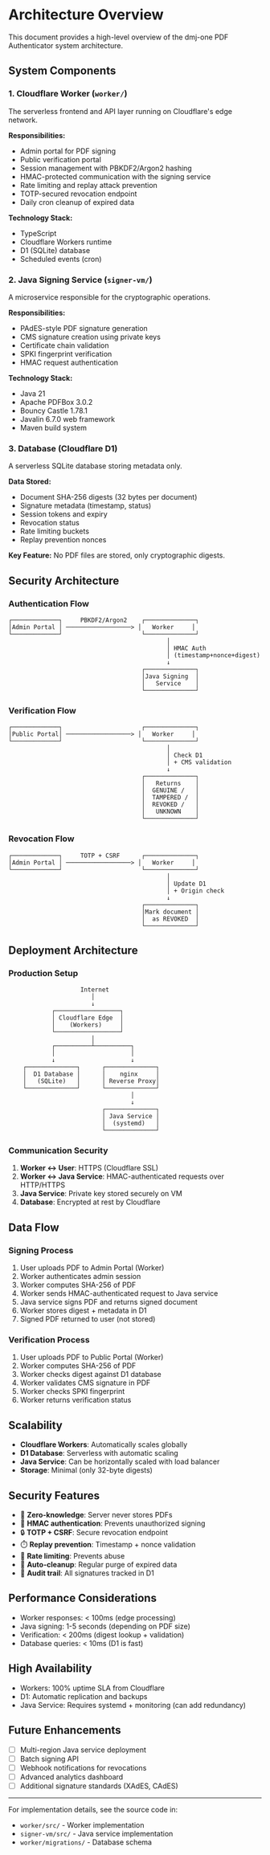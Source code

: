 # Architecture Overview

This document provides a high-level overview of the dmj-one PDF Authenticator system architecture.

## System Components

### 1. Cloudflare Worker (`worker/`)

The serverless frontend and API layer running on Cloudflare's edge network.

**Responsibilities:**
- Admin portal for PDF signing
- Public verification portal
- Session management with PBKDF2/Argon2 hashing
- HMAC-protected communication with the signing service
- Rate limiting and replay attack prevention
- TOTP-secured revocation endpoint
- Daily cron cleanup of expired data

**Technology Stack:**
- TypeScript
- Cloudflare Workers runtime
- D1 (SQLite) database
- Scheduled events (cron)

### 2. Java Signing Service (`signer-vm/`)

A microservice responsible for the cryptographic operations.

**Responsibilities:**
- PAdES-style PDF signature generation
- CMS signature creation using private keys
- Certificate chain validation
- SPKI fingerprint verification
- HMAC request authentication

**Technology Stack:**
- Java 21
- Apache PDFBox 3.0.2
- Bouncy Castle 1.78.1
- Javalin 6.7.0 web framework
- Maven build system

### 3. Database (Cloudflare D1)

A serverless SQLite database storing metadata only.

**Data Stored:**
- Document SHA-256 digests (32 bytes per document)
- Signature metadata (timestamp, status)
- Session tokens and expiry
- Revocation status
- Rate limiting buckets
- Replay prevention nonces

**Key Feature:** No PDF files are stored, only cryptographic digests.

## Security Architecture

### Authentication Flow

```
┌─────────────┐     PBKDF2/Argon2    ┌──────────────┐
│Admin Portal │ ──────────────────> │   Worker     │
└─────────────┘                      └──────────────┘
                                            │
                                            │ HMAC Auth
                                            │ (timestamp+nonce+digest)
                                            ↓
                                     ┌──────────────┐
                                     │Java Signing  │
                                     │   Service    │
                                     └──────────────┘
```

### Verification Flow

```
┌─────────────┐                      ┌──────────────┐
│Public Portal│ ──────────────────> │   Worker     │
└─────────────┘                      └──────────────┘
                                            │
                                            │ Check D1
                                            │ + CMS validation
                                            ↓
                                     ┌──────────────┐
                                     │   Returns    │
                                     │  GENUINE /   │
                                     │  TAMPERED /  │
                                     │  REVOKED /   │
                                     │   UNKNOWN    │
                                     └──────────────┘
```

### Revocation Flow

```
┌─────────────┐     TOTP + CSRF      ┌──────────────┐
│Admin Portal │ ──────────────────> │   Worker     │
└─────────────┘                      └──────────────┘
                                            │
                                            │ Update D1
                                            │ + Origin check
                                            ↓
                                     ┌──────────────┐
                                     │Mark document │
                                     │  as REVOKED  │
                                     └──────────────┘
```

## Deployment Architecture

### Production Setup

```
                    Internet
                       │
                       ↓
            ┌──────────────────┐
            │ Cloudflare Edge  │
            │    (Workers)     │
            └──────────────────┘
                       │
            ┌──────────┴──────────┐
            │                     │
            ↓                     ↓
    ┌──────────────┐      ┌──────────────┐
    │  D1 Database │      │    nginx     │
    │   (SQLite)   │      │ Reverse Proxy│
    └──────────────┘      └──────────────┘
                                  │
                                  ↓
                          ┌──────────────┐
                          │ Java Service │
                          │  (systemd)   │
                          └──────────────┘
```

### Communication Security

1. **Worker ↔ User**: HTTPS (Cloudflare SSL)
2. **Worker ↔ Java Service**: HMAC-authenticated requests over HTTP/HTTPS
3. **Java Service**: Private key stored securely on VM
4. **Database**: Encrypted at rest by Cloudflare

## Data Flow

### Signing Process

1. User uploads PDF to Admin Portal (Worker)
2. Worker authenticates admin session
3. Worker computes SHA-256 of PDF
4. Worker sends HMAC-authenticated request to Java service
5. Java service signs PDF and returns signed document
6. Worker stores digest + metadata in D1
7. Signed PDF returned to user (not stored)

### Verification Process

1. User uploads PDF to Public Portal (Worker)
2. Worker computes SHA-256 of PDF
3. Worker checks digest against D1 database
4. Worker validates CMS signature in PDF
5. Worker checks SPKI fingerprint
6. Worker returns verification status

## Scalability

- **Cloudflare Workers**: Automatically scales globally
- **D1 Database**: Serverless with automatic scaling
- **Java Service**: Can be horizontally scaled with load balancer
- **Storage**: Minimal (only 32-byte digests)

## Security Features

- 🔐 **Zero-knowledge**: Server never stores PDFs
- 🔑 **HMAC authentication**: Prevents unauthorized signing
- 🔒 **TOTP + CSRF**: Secure revocation endpoint
- ⏱️ **Replay prevention**: Timestamp + nonce validation
- 🚫 **Rate limiting**: Prevents abuse
- 🧹 **Auto-cleanup**: Regular purge of expired data
- 📝 **Audit trail**: All signatures tracked in D1

## Performance Considerations

- Worker responses: < 100ms (edge processing)
- Java signing: 1-5 seconds (depending on PDF size)
- Verification: < 200ms (digest lookup + validation)
- Database queries: < 10ms (D1 is fast)

## High Availability

- Workers: 100% uptime SLA from Cloudflare
- D1: Automatic replication and backups
- Java Service: Requires systemd + monitoring (can add redundancy)

## Future Enhancements

- [ ] Multi-region Java service deployment
- [ ] Batch signing API
- [ ] Webhook notifications for revocations
- [ ] Advanced analytics dashboard
- [ ] Additional signature standards (XAdES, CAdES)

---

For implementation details, see the source code in:
- `worker/src/` - Worker implementation
- `signer-vm/src/` - Java service implementation
- `worker/migrations/` - Database schema
